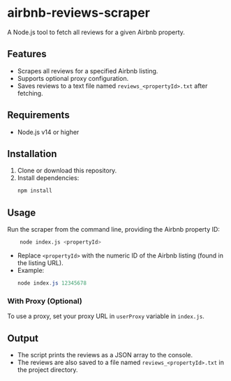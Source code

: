 # airbnb-reviews-scraper

A Node.js tool to fetch all reviews for a given Airbnb property.

## Features
- Scrapes all reviews for a specified Airbnb listing.
- Supports optional proxy configuration.
- Saves reviews to a text file named `reviews_<propertyId>.txt` after fetching.

## Requirements
- Node.js v14 or higher

## Installation
1. Clone or download this repository.
2. Install dependencies:
   ```bash
   npm install
   ```

## Usage
Run the scraper from the command line, providing the Airbnb property ID:

```bash
    node index.js <propertyId>
```

- Replace `<propertyId>` with the numeric ID of the Airbnb listing (found in the listing URL).
- Example:
  ```powershell
  node index.js 12345678
  ```

### With Proxy (Optional)
To use a proxy, set your proxy URL in `userProxy` variable in `index.js`.

## Output
- The script prints the reviews as a JSON array to the console.
- The reviews are also saved to a file named `reviews_<propertyId>.txt` in the project directory.

